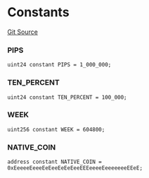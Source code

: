 # Constants
[Git Source](https://github.com/ArrakisFinance/arrakis-modular/blob/22c7b5c5fce6ff4d3a051aa4fbf376745815e340/src/constants/CArrakis.sol)

### PIPS

```solidity
uint24 constant PIPS = 1_000_000;
```

### TEN_PERCENT

```solidity
uint24 constant TEN_PERCENT = 100_000;
```

### WEEK

```solidity
uint256 constant WEEK = 604800;
```

### NATIVE_COIN

```solidity
address constant NATIVE_COIN = 0xEeeeeEeeeEeEeeEeEeEeeEEEeeeeEeeeeeeeEEeE;
```

